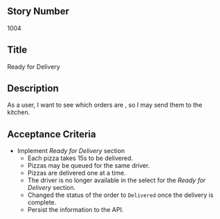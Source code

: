 ## Story Number
1004
 
## Title
Ready for Delivery
  
## Description
As a user, I want to see which orders are , so I may send them to the kitchen.
  
 ## Acceptance Criteria
+ Implement *Ready for Delivery* section
    + Each pizza takes 15s to be delivered.
    + Pizzas may be queued for the same driver.
    + Pizzas are delivered one at a time.
    + The driver is no longer available in the select for the _Ready for Delivery_ section.
    + Changed the status of the order to `Delivered` once the delivery is complete.
    + Persist the information to the API.
